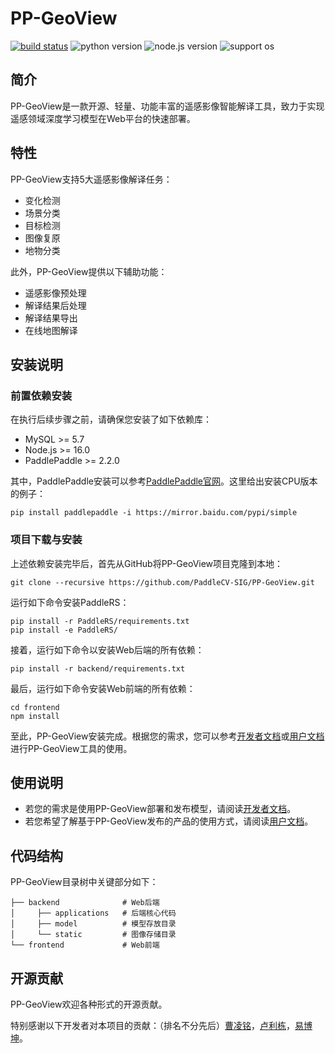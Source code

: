 # PP-GeoView

[![build status](https://github.com/PaddleCV-SIG/PP-GeoView/actions/workflows/build.yml/badge.svg?branch=develop)](https://github.com/PaddleCV-SIG/PP-GeoView/actions)
![python version](https://img.shields.io/badge/python-3.7+-orange.svg)
![node.js version](https://img.shields.io/badge/nodejs-16+-orange.svg)
![support os](https://img.shields.io/badge/os-linux%2C%20win%2C%20mac-yellow.svg)

## 简介

PP-GeoView是一款开源、轻量、功能丰富的遥感影像智能解译工具，致力于实现遥感领域深度学习模型在Web平台的快速部署。

## 特性

PP-GeoView支持5大遥感影像解译任务：

- 变化检测
- 场景分类
- 目标检测
- 图像复原
- 地物分类

此外，PP-GeoView提供以下辅助功能：

- 遥感影像预处理
- 解译结果后处理
- 解译结果导出
- 在线地图解译

## 安装说明

### 前置依赖安装

在执行后续步骤之前，请确保您安装了如下依赖库：

- MySQL >= 5.7
- Node.js >= 16.0
- PaddlePaddle >= 2.2.0

其中，PaddlePaddle安装可以参考[PaddlePaddle官网](https://www.paddlepaddle.org.cn/)。这里给出安装CPU版本的例子：

```shell
pip install paddlepaddle -i https://mirror.baidu.com/pypi/simple
```

### 项目下载与安装

上述依赖安装完毕后，首先从GitHub将PP-GeoView项目克隆到本地：

```shell
git clone --recursive https://github.com/PaddleCV-SIG/PP-GeoView.git
```

运行如下命令安装PaddleRS：

```shell
pip install -r PaddleRS/requirements.txt
pip install -e PaddleRS/
```

接着，运行如下命令以安装Web后端的所有依赖：

```shell
pip install -r backend/requirements.txt
```

最后，运行如下命令安装Web前端的所有依赖：

```shell
cd frontend
npm install
```

至此，PP-GeoView安装完成。根据您的需求，您可以参考[开发者文档](./docs/dev.md)或[用户文档](./docs/user.md)进行PP-GeoView工具的使用。

## 使用说明

- 若您的需求是使用PP-GeoView部署和发布模型，请阅读[开发者文档](./docs/dev.md)。
- 若您希望了解基于PP-GeoView发布的产品的使用方式，请阅读[用户文档](./docs/user.md)。

## 代码结构

PP-GeoView目录树中关键部分如下：

``` plain
├── backend              # Web后端
│     ├── applications   # 后端核心代码
│     ├── model          # 模型存放目录
│     └── static         # 图像存储目录
└── frontend             # Web前端
```

## 开源贡献

PP-GeoView欢迎各种形式的开源贡献。

特别感谢以下开发者对本项目的贡献：（排名不分先后）[曹凌铭](https://github.com/terayco)，[卢利栋](https://github.com/jscslld)，[易博坤](https://github.com/yibaikuai)。
